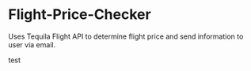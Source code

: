# Flight-Price-Checker
Uses Tequila Flight API to determine flight price and send information to user via email.


test
